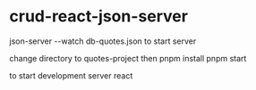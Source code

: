 # crud-react-json-server
json-server --watch db-quotes.json to start server

change directory to quotes-project 
then 
pnpm install
pnpm start

to start development server react
